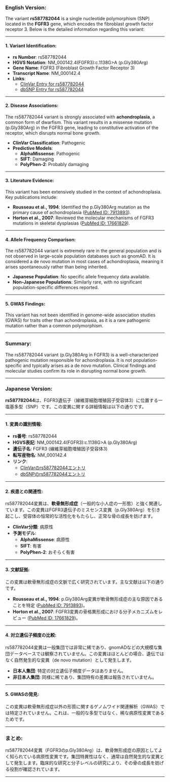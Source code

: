 ### English Version:

The variant **rs587782044** is a single nucleotide polymorphism (SNP) located in the **FGFR3** gene, which encodes the fibroblast growth factor receptor 3. Below is the detailed information regarding this variant:

---

#### 1. Variant Identification:
- **rs Number**: rs587782044  
- **HGVS Notation**: NM_000142.4(FGFR3):c.1138G>A (p.Gly380Arg)  
- **Gene Name**: FGFR3 (Fibroblast Growth Factor Receptor 3)  
- **Transcript Name**: NM_000142.4  
- **Links**:  
  - [ClinVar Entry for rs587782044](https://www.ncbi.nlm.nih.gov/clinvar/variation/1986/)  
  - [dbSNP Entry for rs587782044](https://www.ncbi.nlm.nih.gov/snp/rs587782044)  

---

#### 2. Disease Associations:
The rs587782044 variant is strongly associated with **achondroplasia**, a common form of dwarfism. This variant results in a missense mutation (p.Gly380Arg) in the FGFR3 gene, leading to constitutive activation of the receptor, which disrupts normal bone growth.  
- **ClinVar Classification**: Pathogenic  
- **Predictive Models**:  
  - **AlphaMissense**: Pathogenic  
  - **SIFT**: Damaging  
  - **PolyPhen-2**: Probably damaging  

---

#### 3. Literature Evidence:
This variant has been extensively studied in the context of achondroplasia. Key publications include:  
- **Rousseau et al., 1994**: Identified the p.Gly380Arg mutation as the primary cause of achondroplasia ([PubMed ID: 7913893](https://pubmed.ncbi.nlm.nih.gov/7913893/)).  
- **Horton et al., 2007**: Reviewed the molecular mechanisms of FGFR3 mutations in skeletal dysplasias ([PubMed ID: 17661829](https://pubmed.ncbi.nlm.nih.gov/17661829/)).  

---

#### 4. Allele Frequency Comparison:
The rs587782044 variant is extremely rare in the general population and is not observed in large-scale population databases such as gnomAD. It is considered a de novo mutation in most cases of achondroplasia, meaning it arises spontaneously rather than being inherited.  
- **Japanese Population**: No specific allele frequency data available.  
- **Non-Japanese Populations**: Similarly rare, with no significant population-specific differences reported.

---

#### 5. GWAS Findings:
This variant has not been identified in genome-wide association studies (GWAS) for traits other than achondroplasia, as it is a rare pathogenic mutation rather than a common polymorphism.

---

### Summary:
The rs587782044 variant (p.Gly380Arg in FGFR3) is a well-characterized pathogenic mutation responsible for achondroplasia. It is not population-specific and typically arises as a de novo mutation. Clinical findings and molecular studies confirm its role in disrupting normal bone growth.

---

### Japanese Version:

**rs587782044**は、FGFR3遺伝子（線維芽細胞増殖因子受容体3）に位置する一塩基多型（SNP）です。この変異に関する詳細情報は以下の通りです。

---

#### 1. 変異の識別情報:
- **rs番号**: rs587782044  
- **HGVS表記**: NM_000142.4(FGFR3):c.1138G>A (p.Gly380Arg)  
- **遺伝子名**: FGFR3 (線維芽細胞増殖因子受容体3)  
- **転写産物名**: NM_000142.4  
- **リンク**:  
  - [ClinVarのrs587782044エントリ](https://www.ncbi.nlm.nih.gov/clinvar/variation/1986/)  
  - [dbSNPのrs587782044エントリ](https://www.ncbi.nlm.nih.gov/snp/rs587782044)  

---

#### 2. 疾患との関連性:
rs587782044変異は、**軟骨無形成症**（一般的な小人症の一形態）と強く関連しています。この変異はFGFR3遺伝子のミスセンス変異（p.Gly380Arg）を引き起こし、受容体の恒常的な活性化をもたらし、正常な骨の成長を妨げます。  
- **ClinVar分類**: 病原性  
- **予測モデル**:  
  - **AlphaMissense**: 病原性  
  - **SIFT**: 有害  
  - **PolyPhen-2**: おそらく有害  

---

#### 3. 文献証拠:
この変異は軟骨無形成症の文脈で広く研究されています。主な文献は以下の通りです。  
- **Rousseau et al., 1994**: p.Gly380Arg変異が軟骨無形成症の主な原因であることを特定 ([PubMed ID: 7913893](https://pubmed.ncbi.nlm.nih.gov/7913893/))。  
- **Horton et al., 2007**: FGFR3変異の骨格異形成における分子メカニズムをレビュー ([PubMed ID: 17661829](https://pubmed.ncbi.nlm.nih.gov/17661829/))。  

---

#### 4. 対立遺伝子頻度の比較:
rs587782044変異は一般集団では非常に稀であり、gnomADなどの大規模な集団データベースでは観察されていません。この変異はほとんどの場合、遺伝ではなく自然発生的な変異（de novo mutation）として発生します。  
- **日本人集団**: 特定の対立遺伝子頻度データはありません。  
- **非日本人集団**: 同様に稀であり、集団特有の差異は報告されていません。

---

#### 5. GWASの発見:
この変異は軟骨無形成症以外の形質に関するゲノムワイド関連解析（GWAS）では特定されていません。これは、一般的な多型ではなく、稀な病原性変異であるためです。

---

### まとめ:
rs587782044変異（FGFR3のp.Gly380Arg）は、軟骨無形成症の原因としてよく知られている病原性変異です。集団特異性はなく、通常は自然発生的な変異として発生します。臨床的な研究と分子レベルの研究により、その骨の成長を妨げる役割が確認されています。

---